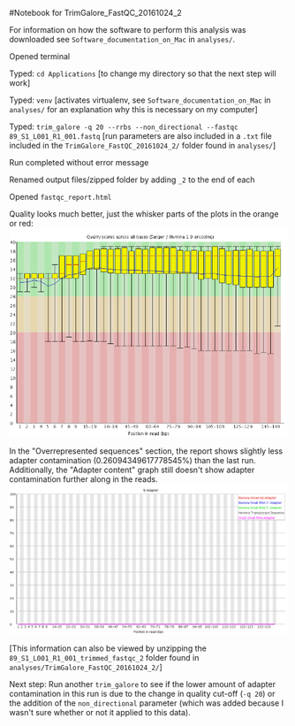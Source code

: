 #Notebook for TrimGalore_FastQC_20161024_2

For information on how the software to perform this analysis was downloaded see `Software_documentation_on_Mac` in `analyses/`.

Opened terminal

Typed: `cd Applications` [to change my directory so that the next step will work]

Typed: `venv` [activates virtualenv, see `Software_documentation_on_Mac` in `analyses/` for an explanation why this is necessary on my computer]

Typed: `trim_galore -q 20 --rrbs --non_directional --fastqc 89_S1_L001_R1_001.fastq` [run parameters are also included in a `.txt` file included in the `TrimGalore_FastQC_20161024_2/` folder found in `analyses/`]

Run completed without error message

Renamed output files/zipped folder by adding `_2` to the end of each

Opened `fastqc_report.html`

Quality looks much better, just the whisker parts of the plots in the orange or red: ![quality](https://github.com/mmiddleton/mmiddleton-fish546/blob/master/images/TrimGalore_FastQC_20161024_2/per_base_quality_trimmed_2.png)

In the "Overrepresented sequences" section, the report shows slightly less adapter contamination (0.26094349617778545%) than the last run. Additionally, the "Adapter content" graph still doesn't show adapter contamination further along in the reads. ![adapter content](https://github.com/mmiddleton/mmiddleton-fish546/blob/master/images/TrimGalore_FastQC_20161024_2/adapter_content_trimmed_2.png) 

[This information can also be viewed by unzipping the `89_S1_L001_R1_001_trimmed_fastqc_2` folder found in `analyses/TrimGalore_FastQC_20161024_2/`]

Next step: Run another `trim_galore` to see if the lower amount of adapter contamination in this run is due to the change in quality cut-off (`-q 20`) or the addition of the `non_directional` parameter (which was added because I wasn't sure whether or not it applied to this data).
